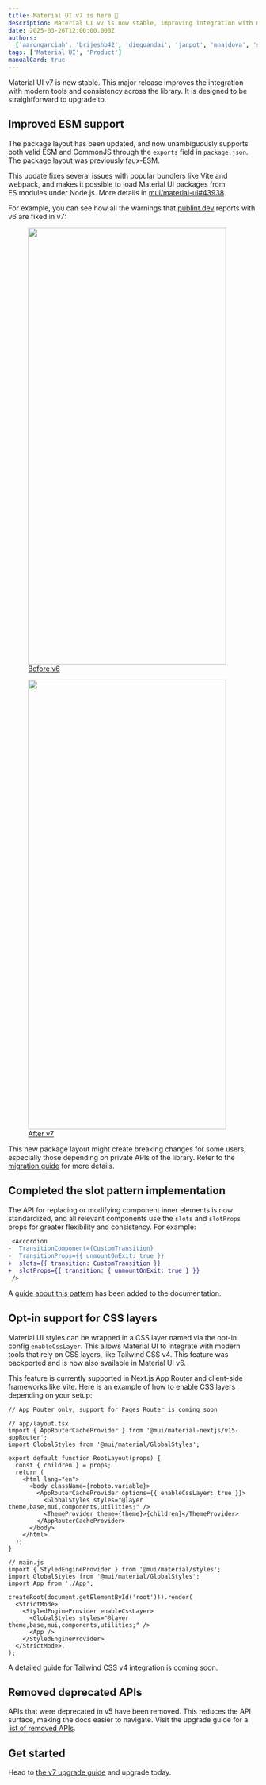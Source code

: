 ```yaml
---
title: Material UI v7 is here 🚀
description: Material UI v7 is now stable, improving integration with modern tools and consistency across the library.
date: 2025-03-26T12:00:00.000Z
authors:
  ['aarongarciah', 'brijeshb42', 'diegoandai', 'janpot', 'mnajdova', 'siriwatknp']
tags: ['Material UI', 'Product']
manualCard: true
---
```


Material UI v7 is now stable.
This major release improves the integration with modern tools and consistency across the library.
It is designed to be straightforward to upgrade to.

## Improved ESM support

The package layout has been updated, and now unambiguously supports both valid ESM and CommonJS through the `exports` field in `package.json`. The package layout was previously faux-ESM.

This update fixes several issues with popular bundlers like Vite and webpack, and makes it possible to load Material UI packages from ES modules under Node.js.
More details in [mui/material-ui#43938](https://github.com/mui/material-ui/issues/43938).

For example, you can see how all the warnings that [publint.dev](https://publint.dev/) reports with v6 are fixed in v7:

<figure>
  <img src="/static/blog/material-ui-v7-is-here/publint-before.png" width="1244" height="880" loading="lazy" alt="" style="width: 400px" />
  <figcaption><a href="https://publint.dev/@mui/material@6.4.11">Before v6</a></figcaption>
</figure>

<figure>
  <img src="/static/blog/material-ui-v7-is-here/publint-after.png" width="1260" height="906" loading="lazy" alt="" style="width: 400px" />
  <figcaption><a href="https://publint.dev/@mui/material@7.0.0">After v7</a></figcaption>
</figure>

This new package layout might create breaking changes for some users, especially those depending on private APIs of the library. Refer to the [migration guide](/material-ui/migration/upgrade-to-v7/#package-layout-updated) for more details.

## Completed the slot pattern implementation

The API for replacing or modifying component inner elements is now standardized, and all relevant components use the `slots` and `slotProps` props for greater flexibility and consistency.
For example:

```diff
 <Accordion
-  TransitionComponent={CustomTransition}
-  TransitionProps={{ unmountOnExit: true }}
+  slots={{ transition: CustomTransition }}
+  slotProps={{ transition: { unmountOnExit: true } }}
 />
```

A [guide about this pattern](/material-ui/customization/overriding-component-structure/) has been added to the documentation.

## Opt-in support for CSS layers

Material UI styles can be wrapped in a CSS layer named via the opt-in config `enableCssLayer`.
This allows Material UI to integrate with modern tools that rely on CSS layers, like Tailwind CSS v4.
This feature was backported and is now also available in Material UI v6.

This feature is currently supported in Next.js App Router and client-side frameworks like Vite.
Here is an example of how to enable CSS layers depending on your setup:

<codeblock>

```tsx Next.js
// App Router only, support for Pages Router is coming soon

// app/layout.tsx
import { AppRouterCacheProvider } from '@mui/material-nextjs/v15-appRouter';
import GlobalStyles from '@mui/material/GlobalStyles';

export default function RootLayout(props) {
  const { children } = props;
  return (
    <html lang="en">
      <body className={roboto.variable}>
        <AppRouterCacheProvider options={{ enableCssLayer: true }}>
          <GlobalStyles styles="@layer theme,base,mui,components,utilities;" />
          <ThemeProvider theme={theme}>{children}</ThemeProvider>
        </AppRouterCacheProvider>
      </body>
    </html>
  );
}
```

```tsx Client-side
// main.js
import { StyledEngineProvider } from '@mui/material/styles';
import GlobalStyles from '@mui/material/GlobalStyles';
import App from './App';

createRoot(document.getElementById('root')!).render(
  <StrictMode>
    <StyledEngineProvider enableCssLayer>
      <GlobalStyles styles="@layer theme,base,mui,components,utilities;" />
      <App />
    </StyledEngineProvider>
  </StrictMode>,
);
```

</codeblock>

A detailed guide for Tailwind CSS v4 integration is coming soon.

## Removed deprecated APIs

APIs that were deprecated in v5 have been removed.
This reduces the API surface, making the docs easier to navigate.
Visit the upgrade guide for a [list of removed APIs](/material-ui/migration/upgrade-to-v7/#deprecated-apis-removed).

## Get started

Head to [the v7 upgrade guide](/material-ui/migration/upgrade-to-v7/) and upgrade today.
